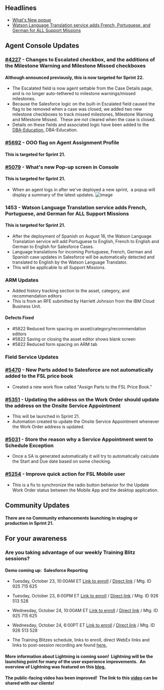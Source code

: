 ## <a id="highlights" name="Headlines"></a> Headlines
*  [What's New popup](/dba-support/DBA-Education/#/DBA-Education/whatsNew/WhatsComing21#popup) 
*  [Watson Language Translation service adds French, Portuguese, and German for ALL Support Missions](/dba-support/DBA-Education/#/DBA-Education/whatsNew/WhatsComing21#Language) 


## Agent Console Updates
### <a href="https://funnel.w3ibm.mybluemix.net/#/open/4227" target="_blank">#4227</a> - Changes to Escalated checkbox, and the additions of the Milestone Warning and Milestone Missed checkboxes 
#### Although announced previously, this is now targeted for Sprint 22.
*  The Escalated field is now agent settable from the Case Details page, and is no longer auto-tethered to milestone warnings/missed milestones.
*  Because the Salesforce logic on the built-in Escalated field caused the flag to be removed when a case was closed, we added two new milestone checkboxes to track missed milestones, Milestone Warning and Milestone Missed.  These are not cleared when the case is closed. 
* Details on these fields and associated logic have been added to the <a href="https://pages.github.ibm.com/dba-support/DBA-Education/#/DBA-Education/process/case/fields" target="_blank">DBA-Education.</a> DBA-Education. 

### <a href="https://funnel.w3ibm.mybluemix.net/#/open/5692" target="_blank">#5692</a> - OOO flag on Agent Assignment Profile
#### This is targeted for Sprint 21.

### <a href="https://funnel.w3ibm.mybluemix.net/#/open/5079" target="_blank">#5079</a> - What's new Pop-up screen in Console 
#### This is targeted for Sprint 21.
*  When an agent logs in after we've deployed a new sprint,  a popup will display a summary of the latest updates.
![image](https://media.github.ibm.com/user/146797/files/7aacb1d4-d21d-11e8-8fe1-356d51fbf3fb)

### 1453 - Watson Language Translation service adds French, Portuguese, and German for ALL Support Missions <a id="Language" name="Language"></a>
#### This is targeted for Sprint 21.
* After the deployment of Spanish on August 16, the Watson Language Translation service will add Portuguese to English, French to English and German to English for Salesforce Cases.
* Language translations for incoming Portuguese, French, German and Spanish case updates in Salesforce will be automatically detected and translated to English by the Watson Language Translator. 
* This will be applicable to all Support Missions.

### ARM Updates
* Added history tracking section to the asset, category, and recommendation editors
* This is from an RFE submitted by Harriett Johnson from the IBM Cloud Business Unit.
#### Defects Fixed
* #5822 Reduced form spacing on asset/category/recommendation editors 
* #5822 Saving or closing the asset editor shows blank screen 
* #5822 Reduced form spacing on ARM tab 

### Field Service Updates 
### <a href="https://funnel.w3ibm.mybluemix.net/#/open/5470" target="_blank">#5470</a> - New Parts added to Salesforce are not automatically added to the FSL price book  
* Created a new work flow called "Assign Parts to the FSL Price Book."
### <a href="https://funnel.w3ibm.mybluemix.net/#/open/5470" target="_blank">#5351</a> - Updating the address on the Work Order should update the address on the Onsite Service Appointment 
* This will be launched in Sprint 21.
* Automation created to update the Onsite Service Appointment whenever the Work Order address is updated.
 ### <a href="https://funnel.w3ibm.mybluemix.net/#/open/5031" target="_blank">#5031</a> - Store the reason why a Service Appointment went to Schedule Exception  
* Once a SA is generated automatically it will try to automatically calculate the Start and Due date based on some checking.
### <a href="https://funnel.w3ibm.mybluemix.net/#/open/5254" target="_blank">#5254</a> - Improve quick action for FSL Mobile user  
* This is a fix to synchronize the radio button behavior for the Update Work Order status between the Mobile App and the desktop application.

## Community Updates
#### There are no Community enhancements launching in staging or production in Sprint 21.


## For your awareness 
### Are you taking advantage of our weekly Training Blitz sessions? 
#### Demo coming up:  Salesforce Reporting
*  Tuesday, October 23, 10:00AM ET <a href="https://ec.w3bmix.ibm.com/session.html?id=E76134FBE6FA43478525832000693F37&action=join" target="_blank">Link to enroll</a>  / <a href="https://ibm.webex.com/meet/ekettler" target="_blank">Direct link</a> / Mtg. ID 925 715 625
*  Tuesday, October 23, 6:00PM ET <a href="https://ec.w3bmix.ibm.com/session.html?id=9910BF4E0B15741885258329005F3D94&action=join" target="_blank">Link to enroll</a> / <a href="https://ibm.webex.com/meet/ecannady" target="_blank">Direct link</a> / Mtg. ID 926 513 528
*  Wednesday, October 24, 10:00AM ET <a href="https://ec.w3bmix.ibm.com/session.html?id=103F99DC3F966F9E85258320006ADD49&action=join" target="_blank">Link to enroll</a> / <a href="https://ibm.webex.com/meet/ekettler" target="_blank">Direct link</a> / Mtg. ID 925 715 625
*  Wednesday, October 24, 6:00PT ET <a href="https://ec.w3bmix.ibm.com/session.html?id=92BC3C24A07757F68525832900609641&action=join" target="_blank">Link to enroll</a> / <a href="https://ibm.webex.com/meet/ecannady" target="_blank">Direct link</a>  / Mtg. ID 926 513 528

*  The Training Blitzes schedule, links to enroll, direct WebEx links and links to post-session recording are found <a href="https://ibm.box.com/s/vx6g47jiz0k7ypnnjhyd4q6wzomaqwwh" target="_blank">here.</a>  

#### More information about Lightning is coming soon!  Lightning will be the launching point for many of the user experience improvements.  An overview of Lightning was featured on this <a href="https://w3-connections.ibm.com/blogs/8f0aca92-2010-4a32-914d-77dafc06c9cf/entry/Exciting_improvements_Lightning_are_coming_to_the_Salesforce_Agent_Console?lang=en_us" target="_blank">blog.</a>         

#### The public-facing video has been improved!  The link to this <a href="https://mediacenter.ibm.com/media/t/1_hjcvgyblIBM Support Community/Forums" target="_blank">video</a> can be shared with our clients! 
